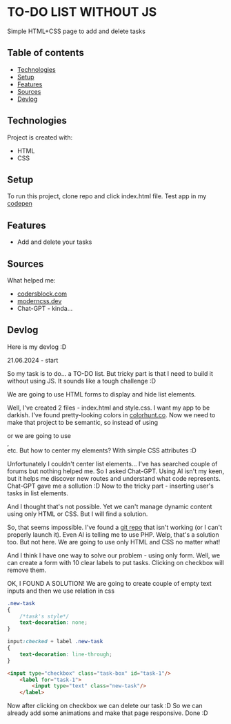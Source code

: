 # TO-DO LIST WITHOUT JS
Simple HTML+CSS page to add and delete tasks

## Table of contents
* [Technologies](#technologies)
* [Setup](#setup)
* [Features](#features)
* [Sources](#sources)
* [Devlog](#devlog)
	
## Technologies
Project is created with:
* HTML
* CSS
	
## Setup
To run this project, clone repo and click index.html file.
Test app in my [codepen](https://codepen.io/Panelinio/pen/GRaxQZP)

## Features
* Add and delete your tasks

## Sources
What helped me:
* [codersblock.com](https://codersblock.com/blog/checkbox-trickery-with-css/)
* [moderncss.dev](https://moderncss.dev/pure-css-custom-checkbox-style/)
* Chat-GPT - kinda...

## Devlog
Here is my devlog :D

21.06.2024 - start

So my task is to do... a TO-DO list. But tricky part is that I need to build it without using JS. It sounds like a tough challenge :D

We are going to use HTML forms to display and hide list elements.

Well, I've created 2 files - index.html and style.css. I want my app to be darkish. I've found pretty-looking colors in [colorhunt.co](https://colorhunt.co/palettes).
Now we need to make that project to be semantic, so instead of using <div> or <table> we are going to use <main>, <footer> etc.
But how to center my elements? With simple CSS attributes :D

Unfortunately I couldn't center list elements... I've has searched couple of forums but nothing helped me. So I asked Chat-GPT.
Using AI isn't my keen, but it helps me discover new routes and understand what code represents.
Chat-GPT gave me a sollution :D Now to the tricky part - inserting user's tasks in list elements.

And I thought that's not possible. Yet we can't manage dynamic content using only HTML or CSS. But I will find a solution.

So, that seems impossible. I've found a [git repo](https://github.com/kevin-powell/todo-list-collab) that isn't working (or I can't properly launch it).
Even AI is telling me to use PHP.
Welp, that's a solution too. But not here. We are going to use only HTML and CSS no matter what!

And I think I have one way to solve our problem - using only form.
Well, we can create a form with 10 clear labels to put tasks. Clicking on checkbox will remove them.

OK, I FOUND A SOLUTION!
We are going to create couple of empty text inputs and then we use relation in css
```css
.new-task
{
    /*task's style*/
    text-decoration: none;
}

input:checked + label .new-task
{
    text-decoration: line-through;
}
```
```html
<input type="checkbox" class="task-box" id="task-1"/>
    <label for="task-1">
        <input type="text" class="new-task"/>
    </label>
```

Now after clicking on checkbox we can delete our task :D
So we can already add some animations and make that page responsive. Done :D
